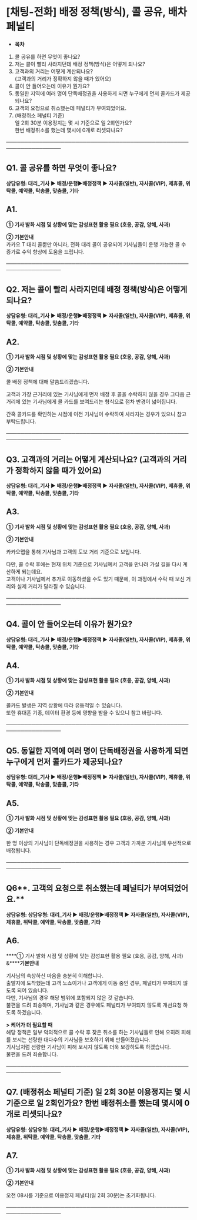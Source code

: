 # [채팅-전화] 배정 정책(방식), 콜 공유, 배차 페널티

* **목차**

1. 콜 공유를 하면 무엇이 좋나요?
2. 저는 콜이 빨리 사라지던데 배정 정책(방식)은 어떻게 되나요?
3. 고객과의 거리는 어떻게 계산되나요?  
   (고객과의 거리가 정확하지 않을 때가 있어요)
4. 콜이 안 들어오는데 이유가 뭔가요?
5. 동일한 지역에 여러 명이 단독배정권을 사용하게 되면 누구에게 먼저 콜카드가 제공되나요?
6. 고객의 요청으로 취소했는데 페널티가 부여되었어요.
7. (배정취소 페널티 기준)  
   일 2회 30분 이용정지는 몇 시 기준으로 일 2회인가요?   
   한번 배정취소를 했는데 몇시에 0개로 리셋되나요?

─────────────────────────────────────────────────────────────────

**Q1. 콜 공유를 하면 무엇이 좋나요?**
-------------------------

**상담유형: **대리\_기사 ▶ 배정/운행****▶****배정정책 ▶ 자사콜(일반), 자사콜(VIP), 제휴콜, 위탁콜, 예약콜, 탁송콜, 맞춤콜, 기타****

**A1.**
-------

****① 기사 발화 시점 및 상황에 맞는 감성표현 활용 필요 (호응, 공감, 양해, 사과)****

**② 기본안내**  
카카오 T 대리 콜뿐만 아니라, 전화 대리 콜이 공유되어 기사님들이 운행 가능한 콜 수 증가로 수익 향상에 도움을 드립니다.

─────────────────────────────────────────────────────────────────

**Q2. 저는 콜이 빨리 사라지던데 배정 정책(방식)은 어떻게 되나요?**
------------------------------------------

**상담유형: **대리\_기사 ▶ 배정/운행****▶****배정정책 ▶ 자사콜(일반), 자사콜(VIP), 제휴콜, 위탁콜, 예약콜, 탁송콜, 맞춤콜, 기타****

**A2.**
-------

****① 기사 발화 시점 및 상황에 맞는 감성표현 활용 필요 (호응, 공감, 양해, 사과)****

**② 기본안내**

콜 배정 정책에 대해 말씀드리겠습니다.

고객과 가장 근거리에 있는 기사님에게 먼저 배정 후 콜을 수락하지 않을 경우 그다음 근거리에 있는 기사님에게 콜 카드를 보여드리는 형식으로 점차 반경이 넓어집니다.

간혹 콜카드를 확인하는 시점에 이전 기사님이 수락하여 사라지는 경우가 있으니 참고 부탁드립니다.

─────────────────────────────────────────────────────────────────

**Q3. 고객과의 거리는 어떻게 계산되나요? (고객과의 거리가 정확하지 않을 때가 있어요)**
-----------------------------------------------------

**상담유형: **대리\_기사 ▶ 배정/운행****▶****배정정책 ▶ 자사콜(일반), 자사콜(VIP), 제휴콜, 위탁콜, 예약콜, 탁송콜, 맞춤콜, 기타****

**A3.**
-------

****① 기사 발화 시점 및 상황에 맞는 감성표현 활용 필요 (호응, 공감, 양해, 사과)****

**② 기본안내**

카카오맵을 통해 기사님과 고객의 도보 거리 기준으로 보입니다.

다만, 콜 수락 후에는 현재 위치 기준으로 기사님께서 고객을 만나러 가실 길을 다시 계산하게 되는데요.   
고객이나 기사님께서 추가로 이동하셨을 수도 있기 때문에, 이 과정에서 수락 때 보신 거리와 실제 거리가 달라질 수 있습니다.

─────────────────────────────────────────────────────────────────

**Q4. 콜이 안 들어오는데 이유가 뭔가요?**
---------------------------

**상담유형: **대리\_기사 ▶ 배정/운행****▶****배정정책 ▶ 자사콜(일반), 자사콜(VIP), 제휴콜, 위탁콜, 예약콜, 탁송콜, 맞춤콜, 기타****

**A4.**
-------

****① 기사 발화 시점 및 상황에 맞는 감성표현 활용 필요 (호응, 공감, 양해, 사과)****

**② 기본안내**

콜카드 발생은 지역 상황에 따라 유동적일 수 있습니다.  
또한 휴대폰 기종, 데이터 환경 등에 영향을 받을 수 있으니 참고 바랍니다.

─────────────────────────────────────────────────────────────────

**Q5. 동일한 지역에 여러 명이 단독배정권을 사용하게 되면 누구에게 먼저 콜카드가 제공되나요?**
--------------------------------------------------------

**상담유형: **대리\_기사 ▶ 배정/운행****▶****배정정책 ▶ 자사콜(일반), 자사콜(VIP), 제휴콜, 위탁콜, 예약콜, 탁송콜, 맞춤콜, 기타****

**A5.**
-------

****① 기사 발화 시점 및 상황에 맞는 감성표현 활용 필요 (호응, 공감, 양해, 사과)****

**② 기본안내**

한 명 이상의 기사님이 단독배정권을 사용하는 경우 고객과 가까운 기사님께 우선적으로 배정됩니다.

─────────────────────────────────────────────────────────────────

**Q6****. 고객의 요청으로 취소했는데 페널티가 부여되었어요.**
---------------------------------------

**상담유형: 상담유형: **대리\_기사 ▶ 배정/운행****▶****배정정책 ▶ 자사콜(일반), 자사콜(VIP), 제휴콜, 위탁콜, 예약콜, 탁송콜, 맞춤콜, 기타****

**A6.**
-------

****① 기사 발화 시점 및 상황에 맞는 감성표현 활용 필요 (호응, 공감, 양해, 사과) &******기본안내**

기사님의 속상하신 마음을 충분히 이해합니다.   
출발지에 도착했는데 고객 노쇼이거나 고객에게 이동 중인 경우, 페널티가 부여되지 않도록 되어 있습니다.   
다만, 기사님의 경우 해당 범위에 포함되지 않은 것 같습니다.   
불편을 드려 죄송하며, 기사님과 같은 경우에도 페널티가 부여되지 않도록 개선요청 하도록 하겠습니다.

**> 케어가 더 필요할 때**  
해당 정책은 일부 악의적으로 콜 수락 후 잦은 취소를 하는 기사님들로 인해 오히려 피해를 보시는 선량한 대다수의 기사님을 보호하기 위해 만들어졌습니다.  
기사님처럼 선량한 기사님이 피해 보시지 않도록 더욱 보강하도록 하겠습니다.  
불편을 드려 죄송합니다.

─────────────────────────────────────────────────────────────────

**Q7. (배정취소 페널티 기준) 일 2회 30분 이용정지는 몇 시 기준으로 일 2회인가요?  한번 배정취소를 했는데 몇시에 0개로 리셋되나요?**
-----------------------------------------------------------------------------------

**상담유형: 상담유형: **대리\_기사 ▶ 배정/운행****▶****배정정책 ▶ 자사콜(일반), 자사콜(VIP), 제휴콜, 위탁콜, 예약콜, 탁송콜, 맞춤콜, 기타****

**A7.**
-------

****① 기사 발화 시점 및 상황에 맞는 감성표현 활용 필요 (호응, 공감, 양해, 사과)****

**② 기본안내**

오전 08시를 기준으로 이용정지 페널티(일 2회 30분)는 초기화됩니다.

─────────────────────────────────────────────────────────────────
